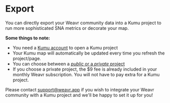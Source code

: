 # Export

You can directly export your Weavr community data into a Kumu project to run more sophisticated SNA metrics or decorate your map. 

**Some things to note:** 

- You need a [Kumu account](kumu.io) to open a Kumu project
- Your Kumu map will automatically be updated every time you refresh the project/page. 
- You can choose between a [*public* or a *private* project](https://docs.kumu.io/overview/collaboration.html#public-vs-private-projects) 
- If you choose a private project, the $9 fee is already included in your monthly Weavr subscription. You will not have to pay extra for a Kumu project.

Please contact [support@weavr.app](mailto:support@weavr.app) if you wish to integrate your Weavr community with a Kumu project and we'll be happy to set it up for you!
